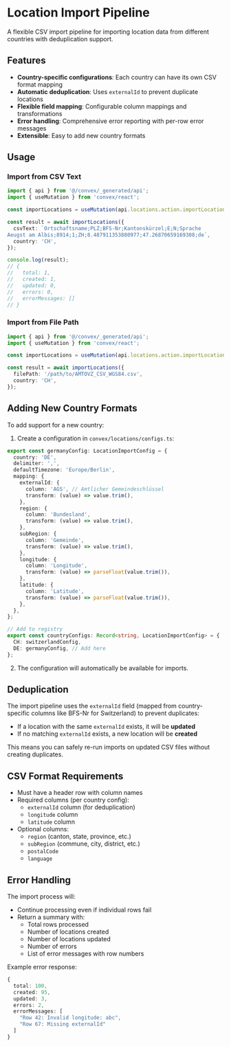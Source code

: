 # Location Import Pipeline

A flexible CSV import pipeline for importing location data from different countries with deduplication support.

## Features

- **Country-specific configurations**: Each country can have its own CSV format mapping
- **Automatic deduplication**: Uses `externalId` to prevent duplicate locations
- **Flexible field mapping**: Configurable column mappings and transformations
- **Error handling**: Comprehensive error reporting with per-row error messages
- **Extensible**: Easy to add new country formats

## Usage

### Import from CSV Text

```typescript
import { api } from '@/convex/_generated/api';
import { useMutation } from 'convex/react';

const importLocations = useMutation(api.locations.action.importLocationsFromText);

const result = await importLocations({
  csvText: `Ortschaftsname;PLZ;BFS-Nr;Kantonskürzel;E;N;Sprache
Aeugst am Albis;8914;1;ZH;8.487911353880977;47.26870659169308;de`,
  country: 'CH',
});

console.log(result);
// {
//   total: 1,
//   created: 1,
//   updated: 0,
//   errors: 0,
//   errorMessages: []
// }
```

### Import from File Path

```typescript
import { api } from '@/convex/_generated/api';
import { useMutation } from 'convex/react';

const importLocations = useMutation(api.locations.action.importLocationsFromFile);

const result = await importLocations({
  filePath: '/path/to/AMTOVZ_CSV_WGS84.csv',
  country: 'CH',
});
```

## Adding New Country Formats

To add support for a new country:

1. Create a configuration in `convex/locations/configs.ts`:

```typescript
export const germanyConfig: LocationImportConfig = {
  country: 'DE',
  delimiter: ',',
  defaultTimezone: 'Europe/Berlin',
  mapping: {
    externalId: {
      column: 'AGS', // Amtlicher Gemeindeschlüssel
      transform: (value) => value.trim(),
    },
    region: {
      column: 'Bundesland',
      transform: (value) => value.trim(),
    },
    subRegion: {
      column: 'Gemeinde',
      transform: (value) => value.trim(),
    },
    longitude: {
      column: 'Longitude',
      transform: (value) => parseFloat(value.trim()),
    },
    latitude: {
      column: 'Latitude',
      transform: (value) => parseFloat(value.trim()),
    },
  },
};

// Add to registry
export const countryConfigs: Record<string, LocationImportConfig> = {
  CH: switzerlandConfig,
  DE: germanyConfig, // Add here
};
```

2. The configuration will automatically be available for imports.

## Deduplication

The import pipeline uses the `externalId` field (mapped from country-specific columns like BFS-Nr for Switzerland) to prevent duplicates:

- If a location with the same `externalId` exists, it will be **updated**
- If no matching `externalId` exists, a new location will be **created**

This means you can safely re-run imports on updated CSV files without creating duplicates.

## CSV Format Requirements

- Must have a header row with column names
- Required columns (per country config):
  - `externalId` column (for deduplication)
  - `longitude` column
  - `latitude` column
- Optional columns:
  - `region` (canton, state, province, etc.)
  - `subRegion` (commune, city, district, etc.)
  - `postalCode`
  - `language`

## Error Handling

The import process will:

- Continue processing even if individual rows fail
- Return a summary with:
  - Total rows processed
  - Number of locations created
  - Number of locations updated
  - Number of errors
  - List of error messages with row numbers

Example error response:

```typescript
{
  total: 100,
  created: 95,
  updated: 3,
  errors: 2,
  errorMessages: [
    "Row 42: Invalid longitude: abc",
    "Row 67: Missing externalId"
  ]
}
```
